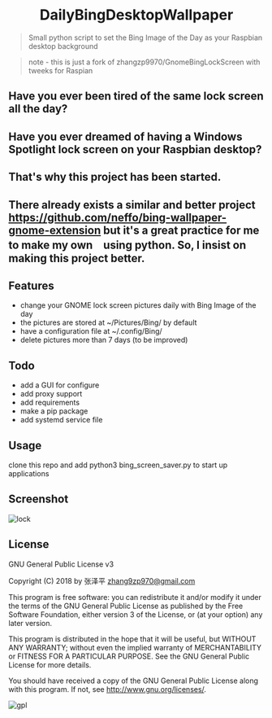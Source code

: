 <h1 align="center">
  DailyBingDesktopWallpaper
</h1>

> Small python script to set the Bing Image of the Day as your Raspbian desktop background 

> note - this is just a fork of zhangzp9970/GnomeBingLockScreen with tweeks for Raspian

## Have you ever been tired of the same lock screen all the day?
## Have you ever dreamed of having a Windows Spotlight lock screen on your Raspbian desktop?
## That's why this project has been started.
## There already exists a similar and better project https://github.com/neffo/bing-wallpaper-gnome-extension but it's a great practice for me to make my own　using python. So, I insist on making this project better.

## Features
* change your GNOME lock screen pictures daily with Bing Image of the day
* the pictures are stored at ~/Pictures/Bing/ by default
* have a configuration file at ~/.config/Bing/
* delete pictures more than 7 days (to be improved)
  
## Todo
* add a GUI for configure
* add proxy support
* add requirements
* make a pip package
* add systemd service file
  
## Usage
clone this repo and add python3 bing_screen_saver.py to start up applications

## Screenshot
![lock](/img/Screenshot.png)
## License
GNU General Public License v3

Copyright (C) 2018 by 张泽平 <zhang9zp970@gmail.com>

This program is free software: you can redistribute it and/or modify it under the terms of the GNU General Public License as published by the Free Software Foundation, either version 3 of the License, or (at your option) any later version.

This program is distributed in the hope that it will be useful, but WITHOUT ANY WARRANTY; without even the implied warranty of MERCHANTABILITY or FITNESS FOR A PARTICULAR PURPOSE. See the GNU General Public License for more details.

You should have received a copy of the GNU General Public License along with this program. If not, see http://www.gnu.org/licenses/.

![gpl](/img/GPLv3_Logo.png)